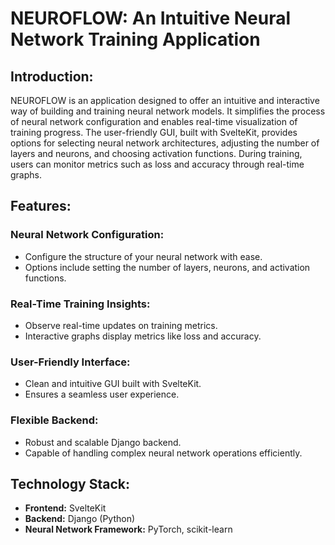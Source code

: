 # NEUROFLOW: An Intuitive Neural Network Training Application

## Introduction:
NEUROFLOW is an application designed to offer an intuitive and interactive way of building and training neural network models. It simplifies the process of neural network configuration and enables real-time visualization of training progress. The user-friendly GUI, built with SvelteKit, provides options for selecting neural network architectures, adjusting the number of layers and neurons, and choosing activation functions. During training, users can monitor metrics such as loss and accuracy through real-time graphs.

## Features:

### Neural Network Configuration:
- Configure the structure of your neural network with ease.
- Options include setting the number of layers, neurons, and activation functions.

### Real-Time Training Insights:
- Observe real-time updates on training metrics.
- Interactive graphs display metrics like loss and accuracy.

### User-Friendly Interface:
- Clean and intuitive GUI built with SvelteKit.
- Ensures a seamless user experience.

### Flexible Backend:
- Robust and scalable Django backend.
- Capable of handling complex neural network operations efficiently.

## Technology Stack:
- **Frontend:** SvelteKit
- **Backend:** Django (Python)
- **Neural Network Framework:** PyTorch, scikit-learn
